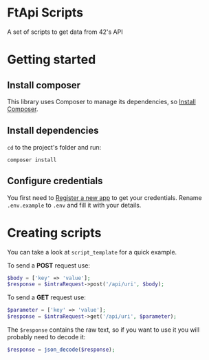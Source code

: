 # FtApi Scripts
A set of scripts to get data from 42's API

# Getting started

## Install composer

This library uses Composer to manage its dependencies, so [Install Composer](https://getcomposer.org/doc/00-intro.md#installation-linux-unix-macos).

## Install dependencies

`cd` to the project's folder and run:

```
composer install
```

## Configure credentials

You first need to [Register a new app](https://profile.intra.42.fr/oauth/applications/new) to get your credentials.
Rename `.env.example` to `.env` and fill it with your details.

# Creating scripts
You can take a look at `script_template` for a quick example.

To send a **POST** request use:

```php
$body = ['key' => 'value'];
$response = $intraRequest->post('/api/uri', $body);
```

To send a **GET** request use:

```php
$parameter = ['key' => 'value'];
$response = $intraRequest->get('/api/uri', $parameter);
```

The `$response` contains the raw text, so if you want to use it you will probably need to decode it:

```php
$response = json_decode($response);
```